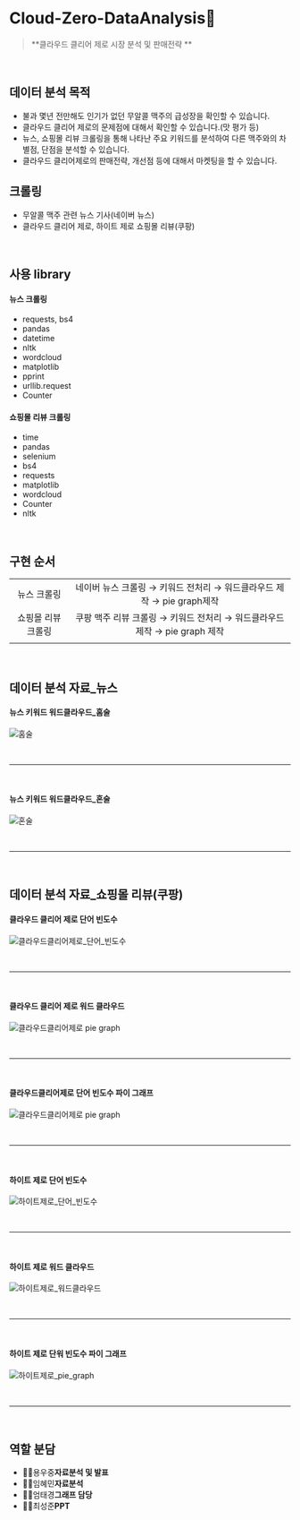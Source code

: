 # Cloud-Zero-DataAnalysis:beers:

>**클라우드 클리어 제로 시장 분석 및 판매전략 **

</br>

## 데이터 분석 목적
- 불과 몇년 전만해도 인기가 없던 무알콜 맥주의 급성장을 확인할 수 있습니다.
- 클라우드 클리어 제로의 문제점에 대해서 확인할 수 있습니다.(맛 평가 등)
- 뉴스, 쇼핑몰 리뷰 크롤링을 통해 나타난 주요 키워드를 분석하여 다른 맥주와의 차별점, 단점을 분석할 수 있습니다.
- 클라우드 클리어제로의 판매전략, 개선점 등에 대해서 마켓팅을 할 수 있습니다.

## 크롤링 
- 무알콜 맥주 관련 뉴스 기사(네이버 뉴스)
- 클라우드 클리어 제로, 하이트 제로 쇼핑몰 리뷰(쿠팡)

</br>

## 사용 library
#### 뉴스 크롤링
- requests, bs4 
- pandas 
- datetime 
- nltk 
- wordcloud
- matplotlib
- pprint
- urllib.request
- Counter

#### 쇼핑몰 리뷰 크롤링
- time
- pandas
- selenium
- bs4
- requests
- matplotlib
- wordcloud
- Counter
- nltk


</br>

## 구현 순서
|                     |                                                                       |
|:-------------------:|:---------------------------------------------------------------------:|
|      뉴스 크롤링     | 네이버 뉴스 크롤링 → 키워드 전처리 → 워드클라우드 제작 → pie graph제작     |
|  쇼핑몰 리뷰 크롤링  | 쿠팡 맥주 리뷰 크롤링 → 키워드 전처리 → 워드클라우드 제작 → pie graph 제작  |
|                     | 

</br>

## 데이터 분석 자료_뉴스
#### 뉴스 키워드 워드클라우드_홈술 
![홈술](https://github.com/imeamin/Cloud-Zero-DataAnalysis/blob/master/%EB%89%B4%EC%8A%A4%ED%81%AC%EB%A1%A4%EB%A7%81/%ED%99%88%EC%88%A0.png?raw=true)


<br/>

***

<br/>

#### 뉴스 키워드 워드클라우드_혼술
![혼술](https://github.com/imeamin/Cloud-Zero-DataAnalysis/blob/master/%EB%89%B4%EC%8A%A4%ED%81%AC%EB%A1%A4%EB%A7%81/%ED%98%BC%EC%88%A0.png?raw=true)

<br/>

***

<br/>

## 데이터 분석 자료_쇼핑몰 리뷰(쿠팡)
#### 클라우드 클리어 제로 단어 빈도수 
![클라우드클리어제로_단어_빈도수](https://github.com/imeamin/Cloud-Zero-DataAnalysis/blob/master/readme_picture/%ED%81%B4%EB%9D%BC%EC%9A%B0%EB%93%9C%ED%81%B4%EB%A6%AC%EC%96%B4%EC%A0%9C%EB%A1%9C_%EB%8B%A8%EC%96%B4_%EB%B9%88%EB%8F%84%EC%88%98.JPG?raw=true)

<br/>

***

<br/>

#### 클라우드 클리어 제로 워드 클라우드
![클라우드클리어제로 pie graph](https://github.com/imeamin/Cloud-Zero-DataAnalysis/blob/master/readme_picture/%ED%81%B4%EB%9D%BC%EC%9A%B0%EB%93%9C%ED%81%B4%EB%A6%AC%EC%96%B4%EC%A0%9C%EB%A1%9C%20pie%20graph.JPG?raw=true)

<br/>

***

<br/>

#### 클라우드클리어제로 단어 빈도수 파이 그래프
![클라우드클리어제로 pie graph](https://github.com/imeamin/Cloud-Zero-DataAnalysis/blob/master/readme_picture/%ED%81%B4%EB%9D%BC%EC%9A%B0%EB%93%9C%ED%81%B4%EB%A6%AC%EC%96%B4%EC%A0%9C%EB%A1%9C%20pie%20graph.JPG?raw=true)

<br/>

***

<br/>

#### 하이트 제로 단어 빈도수
![하이트제로_단어_빈도수](https://github.com/imeamin/Cloud-Zero-DataAnalysis/blob/master/readme_picture/%ED%95%98%EC%9D%B4%ED%8A%B8%EC%A0%9C%EB%A1%9C_%EB%8B%A8%EC%96%B4_%EB%B9%88%EB%8F%84%EC%88%98.JPG?raw=true)

<br/>

***

<br/>

#### 하이트 제로 워드 클라우드
![하이트제로_워드클라우드](https://github.com/imeamin/Cloud-Zero-DataAnalysis/blob/master/readme_picture/%ED%95%98%EC%9D%B4%ED%8A%B8%EC%A0%9C%EB%A1%9C_%EC%9B%8C%EB%93%9C%ED%81%B4%EB%9D%BC%EC%9A%B0%EB%93%9C.JPG?raw=true)

<br/>

***

<br/>

#### 하이트 제로 단워 빈도수 파이 그래프
![하이트제로_pie_graph](https://github.com/imeamin/Cloud-Zero-DataAnalysis/blob/master/readme_picture/%ED%95%98%EC%9D%B4%ED%8A%B8%EC%A0%9C%EB%A1%9C_pie_graph.JPG?raw=true)

<br/>

***

<br/>

## 역할 분담
- 👨‍💻용우중**자료분석 및 발표**
- 👨‍💻임혜민**자료분석**
- 👨‍💻엄태경**그래프 담당** 
- 👨‍💻최성준**PPT**

